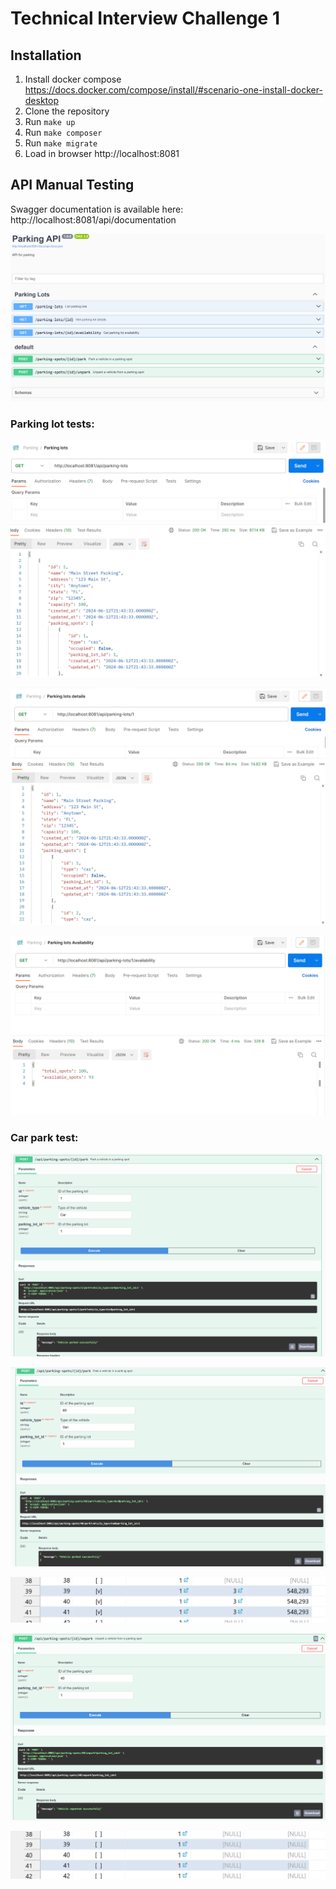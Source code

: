 # Technical Interview Challenge 1

## Installation

1. Install docker compose https://docs.docker.com/compose/install/#scenario-one-install-docker-desktop
2. Clone the repository
2. Run `make up`
4. Run `make composer`
3. Run `make migrate`
4. Load in browser http://localhost:8081

## API Manual Testing

Swagger documentation is available here: http://localhost:8081/api/documentation

![alt text](image-4.png)

### Parking lot tests:

![alt text](image-1.png)

![alt text](image-2.png)

![alt text](image-3.png)

### Car park test:

![alt text](image-5.png)

![alt text](image-6.png)

![alt text](image-7.png)

![alt text](image-8.png)

![alt text](image-9.png)